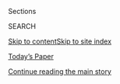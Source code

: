 <div id="app">

<div>

<div class="NYTAppHideMasthead css-zz1s19 e1suatyy0">

<div class="section css-ui9rw0 e1suatyy2">

<div class="css-11hrj97 er09x8g0">

<div class="css-6n7j50">

</div>

<span class="css-1dv1kvn">Sections</span>

<div class="css-10488qs">

<span class="css-1dv1kvn">SEARCH</span>

</div>

[Skip to content](#site-content)[Skip to site
index](#site-index)

</div>

<div class="css-10698na e1huz5gh0">

</div>

</div>

<div id="masthead-bar-one" class="section hasLinks css-15hmgas e1csuq9d3">

<div class="css-uqyvli e1csuq9d0">

</div>

<div class="css-1uqjmks e1csuq9d1">

</div>

<div class="css-9e9ivx">

[](https://myaccount.nytimes3xbfgragh.onion/auth/login?response_type=cookie&client_id=vi)

</div>

<div class="css-1bvtpon e1csuq9d2">

[Today’s Paper](https://www.nytimes3xbfgragh.onion/section/todayspaper)

</div>

</div>

</div>

</div>

<div data-aria-hidden="false">

<div id="site-content" data-role="main">

<div class="css-1ffjgkm">

</div>

<div id="top-wrapper" class="css-15p45cc eaca97t0" type="top">

<div id="top-slug" class="css-19x0jxb eaca97t1" hidden="">

Advertisement

</div>

[Continue reading the main
story](#after-top)

<div class="ad top-wrapper" style="text-align:center;height:100%;display:block;min-height:90px">

<div id="top" class="place-ad" data-position="top" data-size-key="top">

</div>

</div>

<div id="after-top">

</div>

</div>

<div id="collection-the-60219-issue" class="section css-15h4p1b e9abtgs0">

<div class="css-1j21atc e1svk9qx1">

<div class="css-fmiefx e1svk9qx2">

<div class="css-1hk7r2m eu54l5x0">

<div id="sponsor-wrapper" class="css-7a1pgi eaca97t0" type="sponsor" hidden="">

<div id="sponsor-slug" class="css-1l4mleb eaca97t1" hidden="">

Supported by

</div>

[Continue reading the main
story](#after-sponsor)

<div id="sponsor" class="ad sponsor-wrapper" style="text-align:left;height:100%;display:block">

</div>

<div id="after-sponsor">

</div>

</div>

</div>

### <span class="css-15smmd5 ezz4tcd1">[Magazine](/section/magazine)</span>

</div>

<div class="css-nfcc9b e1svk9qx3">

<div class="css-vl9dhg e1svk9qx5">

<div class="css-1nrhkj6 e1svk9qx6">

# The 6.2.19 Issue

<div class="follow-button-placeholder" data-collection-id="">

</div>

</div>

</div>

</div>

</div>

<div class="css-4svvz1 ekkqrpp0">

<div id="collection-highlights-container" class="section css-18l1u7x e46isfb1">

<div class="template-1 css-gfgt40 ekkqrpp1">

## Highlights

1.  ![<span class="css-13wzayb e1oaj3zl2"><span class="css-1dv1kvn">Credit</span></span>](https://static01.graylady3jvrrxbe.onion/images/2019/05/29/magazine/mag-ny-mastercrop/a00a563d54d344d9bd8eb6aa7630910a-jumbo.jpg)
    
    <div class="css-gjijuv">
    
    ## [12 Performers Show What It Takes to Make It in New York](/interactive/2019/05/30/magazine/performers-new-york.html)
    
    Watch a dozen great performers at work, from an opera singer and a
    subway dancer to Princess Nokia and Kelli
    O’Hara.
    
    <span class="css-1oaezp0"></span>
    
    </div>

2.  ![<span class="css-1samh1w e1oaj3zl2"><span class="css-1dv1kvn">Credit</span>Brenda
    Ann Kenneally for The New York
    Times</span>](https://static01.graylady3jvrrxbe.onion/images/2019/06/02/magazine/mag-ny-bloomerz-02/mag-ny-bloomerz-02-videoLarge-v2.jpg)
    
    <div class="css-10wtrbd">
    
    ## [A Sword Swallower’s Tough Act](/interactive/2019/05/30/magazine/sword-swallowing-new-york.html)
    
    Nobody taught Betty Bloomerz how to swallow a sword. She just
    figured it out — one inch at a
    time.
    
    <span class="css-1oaezp0"></span><span class="css-1q6w006 e4e4i5l3"></span><span class="css-9voj2j">By
    <span class="css-1baulvz last-byline" itemprop="name">Jamie Lauren
    Keiles</span></span>
    
    </div>

3.  ![<span class="css-1samh1w e1oaj3zl2"><span class="css-1dv1kvn">Credit</span>Brenda
    Ann Kenneally for The New York
    Times</span>](https://static01.graylady3jvrrxbe.onion/images/2019/06/02/magazine/mag-ny-soriano-08/022a20e329b64261abb937d77b596208-8-videoLarge.jpg)
    
    <div class="css-10wtrbd">
    
    ## [This Performer Has to Master 14 Parts at Once, and Let Go of His Ego](/interactive/2019/05/30/magazine/aladdin-musical-new-york.html)
    
    Angelo Soriano is a “swing” in a Broadway musical — ready to play
    nearly any role, night after night after
    night.
    
    <span class="css-1oaezp0"></span><span class="css-1q6w006 e4e4i5l3"></span><span class="css-9voj2j">By
    <span class="css-1baulvz last-byline" itemprop="name">Scott
    Heller</span></span>
    
    </div>

4.  ![<span class="css-1samh1w e1oaj3zl2"><span class="css-1dv1kvn">Credit</span>Brenda
    Ann Kenneally for The New York
    Times</span>](https://static01.graylady3jvrrxbe.onion/images/2019/06/02/magazine/mag-ny-mekhi-02/bcac2b71f48d4825966ea91ea0a9133d-videoLarge.jpg)
    
    <div class="css-10wtrbd">
    
    ## [A 13-Year-Old Gospel Singer and the Hard Work of Making Music Your Life](/interactive/2019/05/30/magazine/gospel-singer-new-york.html)
    
    Mekhi Bratton’s grandma rides the train with him, two hours each
    way, to rehearse and
    perform.
    
    <span class="css-1oaezp0"></span><span class="css-1q6w006 e4e4i5l3"></span><span class="css-9voj2j">By
    <span class="css-1baulvz last-byline" itemprop="name">Susan
    Dominus</span></span>
    
    </div>

</div>

<div class="css-1xdhyk6 e46isfb0">

<div class="css-zk12ih ef6si7p0">

1.  ![<span class="css-2s0ord e1oaj3zl2"><span class="css-1dv1kvn">Credit</span>Brenda
    Ann Kenneally for The New York
    Times</span>](https://static01.graylady3jvrrxbe.onion/images/2019/06/02/magazine/mag-ny-martinez-promo/mag-ny-martinez-promo-videoLarge-v3.jpg)
    
    <div class="css-10wtrbd">
    
    ## [The Nonstop Life (and Latin Beats) of Pedrito Martinez](/interactive/2019/05/30/magazine/latin-beat-new-york.html)
    
    When you’re fluent in this many musical styles, the gigs never
    end.
    
    <span class="css-me3p27"></span><span class="css-1q6w006 e4e4i5l3"></span><span class="css-9voj2j">By
    <span class="css-1baulvz last-byline" itemprop="name">Wesley
    Morris</span></span>
    
    </div>

2.  ![<span class="css-2s0ord e1oaj3zl2"><span class="css-1dv1kvn">Credit</span>Brenda
    Ann Kenneally for The New York
    Times</span>](https://static01.graylady3jvrrxbe.onion/images/2019/06/02/magazine/mag-ny-abrera/080211a136d8431bb4f9446a74743083-10-videoLarge.jpg)
    
    <div class="css-10wtrbd">
    
    ## [How to Be a Principal Ballerina at 41](/interactive/2019/05/30/magazine/dance-ballet-new-york.html)
    
    Stella Abrera needs total physical discipline — and lots of Advil —
    to stay at the
    top.
    
    <span class="css-me3p27"></span><span class="css-1q6w006 e4e4i5l3"></span><span class="css-9voj2j">By
    <span class="css-1baulvz last-byline" itemprop="name">Rivka
    Galchen</span></span>
    
    </div>

3.  ![<span class="css-2s0ord e1oaj3zl2"><span class="css-1dv1kvn">Credit</span>Brenda
    Ann Kenneally for The New York
    Times</span>](https://static01.graylady3jvrrxbe.onion/images/2019/06/02/magazine/mag-ny-westwood-05/c627dc084bc14ac38135b286cdc5bee5-2-videoLarge.jpg)
    
    <div class="css-10wtrbd">
    
    ## [She Came to New York for the Vogue Ballroom Scene. She Found a Family.](/interactive/2019/05/30/magazine/vogue-kiki-new-york.html)
    
    Kendra Westwood isn’t just a dancer — she’s also the head of a
    “kiki”
    house.
    
    <span class="css-me3p27"></span><span class="css-1q6w006 e4e4i5l3"></span><span class="css-9voj2j">By
    <span class="css-1baulvz last-byline" itemprop="name">Lizzie
    Feidelson</span></span>
    
    </div>

4.  ![<span class="css-2s0ord e1oaj3zl2"><span class="css-1dv1kvn">Credit</span>Brenda
    Ann Kenneally for The New York
    Times</span>](https://static01.graylady3jvrrxbe.onion/images/2019/06/02/magazine/mag-ny-ohara-04/f7de2b7f6ae74d09ad7bf34cca6e44ce-1-videoLarge.jpg)
    
    <div class="css-10wtrbd">
    
    ## [How Kelli O’Hara Gets Ready for Broadway, Night After Night](/interactive/2019/05/30/magazine/broadway-kiss-me-kate.html)
    
    The Tony-winning actress takes us inside her dressing room and
    shares her two-hour pre-curtain
    regimen.
    
    <span class="css-me3p27"></span><span class="css-1q6w006 e4e4i5l3"></span><span class="css-9voj2j">By
    <span class="css-1baulvz last-byline" itemprop="name">Taffy
    Brodesser-Akner</span></span>
    
    </div>

5.  ![<span class="css-2s0ord e1oaj3zl2"><span class="css-1dv1kvn">Credit</span>Brenda
    Ann Kenneally for The New York
    Times</span>](https://static01.graylady3jvrrxbe.onion/images/2019/06/02/magazine/mag-ny-rose/mag-ny-rose-videoLarge-v2.jpg)
    
    <div class="css-10wtrbd">
    
    ## [Last of a Rare Breed: The Manhattan Piano Player](/interactive/2019/05/30/magazine/earl-rose-piano-carlyle-new-york.html)
    
    Earl Rose, 72, still works in a forgotten New York nightlife of
    elegant
    sophistication.
    
    <span class="css-me3p27"></span><span class="css-1q6w006 e4e4i5l3"></span><span class="css-9voj2j">By
    <span class="css-1baulvz last-byline" itemprop="name">Mark
    Binelli</span></span>
    
    </div>

</div>

</div>

<div class="css-1xdhyk6 e46isfb0">

<div class="css-zk12ih ef6si7p0">

1.  ![<span class="css-2s0ord e1oaj3zl2"><span class="css-1dv1kvn">Credit</span>Brenda
    Ann Kenneally for The New York
    Times</span>](https://static01.graylady3jvrrxbe.onion/images/2019/06/02/magazine/mag-ny-fang-07/mag-ny-fang-07-videoLarge-v2.jpg)
    
    <div class="css-10wtrbd">
    
    ## [How Does a Normal Person Transform Into an Opera Singer?](/interactive/2019/05/30/magazine/metropolitan-opera-singer-new-york.html)
    
    Ying Fang lives in the modern world most of the week, conserving her
    soprano voice with silence, stretching and sleep. Until it’s time to
    go
    onstage.
    
    <span class="css-me3p27"></span><span class="css-1q6w006 e4e4i5l3"></span><span class="css-9voj2j">By
    <span class="css-1baulvz last-byline" itemprop="name">Sam
    Anderson</span></span>
    
    </div>

2.  ![<span class="css-2s0ord e1oaj3zl2"><span class="css-1dv1kvn">Credit</span>Brenda
    Ann Kenneally for The New York
    Times</span>](https://static01.graylady3jvrrxbe.onion/images/2019/06/02/magazine/mag-ny-macfarlane-02/684e68df7e1c42eb863c3cb7a81c72bd-1-videoLarge.jpg)
    
    <div class="css-10wtrbd">
    
    ## [The Life of a Working Female Comic: Late Nights, an 11-Year-Old in Tow](/interactive/2019/05/30/magazine/female-comedy-new-york.html)
    
    Bonnie McFarlane has toured and done TV work — but she still runs
    the Manhattan club circuit to stay
    sharp.
    
    <span class="css-me3p27"></span>
    
    </div>

3.  ![<span class="css-2s0ord e1oaj3zl2"><span class="css-1dv1kvn">Credit</span>Brenda
    Ann Kenneally for The New York
    Times</span>](https://static01.graylady3jvrrxbe.onion/images/2019/06/02/magazine/mag-ny-jones-05/mag-ny-jones-05-videoLarge-v2.jpg)
    
    <div class="css-10wtrbd">
    
    ## [He’s a Professional Dancer, But His Stage Is the E Train](/interactive/2019/05/30/magazine/subway-dance-new-york.html)
    
    Ikeem Jones dazzles commuters for as long as it takes to make
    $100.
    
    <span class="css-me3p27"></span><span class="css-1q6w006 e4e4i5l3"></span><span class="css-9voj2j">By
    <span class="css-1baulvz last-byline" itemprop="name">Jaime
    Lowe</span></span>
    
    </div>

4.  ![<span class="css-2s0ord e1oaj3zl2"><span class="css-1dv1kvn">Credit</span>Brenda
    Ann Kenneally for The New York
    Times</span>](https://static01.graylady3jvrrxbe.onion/images/2019/06/02/magazine/mag-ny-nokia/mag-ny-nokia-videoLarge-v2.jpg)
    
    <div class="css-10wtrbd">
    
    ## [Princess Nokia on Remaking Rap for a Queer, Feminist New York](/interactive/2019/05/30/magazine/princess-nokia-new-york.html)
    
    The 26-year-old built a rabid fan base of outcasts. She talked to us
    about creating a safe space for her
    audience.
    
    <span class="css-me3p27"></span><span class="css-1q6w006 e4e4i5l3"></span><span class="css-9voj2j">By
    <span class="css-1baulvz last-byline" itemprop="name">Matthew
    Schnipper</span></span>
    
    </div>

5.  ![<span class="css-2s0ord e1oaj3zl2"><span class="css-1dv1kvn">Credit</span></span>](https://static01.graylady3jvrrxbe.onion/images/2019/05/28/magazine/mag-beach-pattern/mag-beach-pattern-videoLarge.jpg)
    
    <div class="css-10wtrbd">
    
    ## [5 Writers on the Summers They Will Never Forget](/2019/06/01/magazine/5-writers-on-the-summers-they-will-never-forget.html)
    
    In the pool, by the sea, tales of long summer days on the water.
    
    <span class="css-me3p27"></span>
    
    </div>

</div>

</div>

</div>

<div id="mid1-wrapper" class="css-1mn4oms eaca97t0" type="rank">

<div id="mid1-slug" class="css-1tag3rd eaca97t1">

Advertisement

</div>

[Continue reading the main
story](#after-mid1)

<div id="mid1" class="ad mid1-wrapper" style="text-align:center;height:100%;display:block">

</div>

<div id="after-mid1">

</div>

</div>

</div>

</div>

</div>

## Site Index

<div>

</div>

## Site Information Navigation

  - [© <span>2020</span> <span>The New York Times
    Company</span>](https://help.nytimes3xbfgragh.onion/hc/en-us/articles/115014792127-Copyright-notice)

<!-- end list -->

  - [NYTCo](https://www.nytco.com/)
  - [Contact
    Us](https://help.nytimes3xbfgragh.onion/hc/en-us/articles/115015385887-Contact-Us)
  - [Work with us](https://www.nytco.com/careers/)
  - [Advertise](https://nytmediakit.com/)
  - [T Brand Studio](http://www.tbrandstudio.com/)
  - [Your Ad
    Choices](https://www.nytimes3xbfgragh.onion/privacy/cookie-policy#how-do-i-manage-trackers)
  - [Privacy](https://www.nytimes3xbfgragh.onion/privacy)
  - [Terms of
    Service](https://help.nytimes3xbfgragh.onion/hc/en-us/articles/115014893428-Terms-of-service)
  - [Terms of
    Sale](https://help.nytimes3xbfgragh.onion/hc/en-us/articles/115014893968-Terms-of-sale)
  - [Site
    Map](https://spiderbites.nytimes3xbfgragh.onion)
  - [Help](https://help.nytimes3xbfgragh.onion/hc/en-us)
  - [Subscriptions](https://www.nytimes3xbfgragh.onion/subscription?campaignId=37WXW)

</div>

</div>
